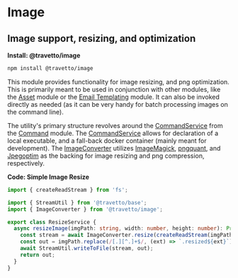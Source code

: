 <!-- This file was generated by @travetto/doc and should not be modified directly -->
<!-- Please modify https://github.com/travetto/travetto/tree/main/module/image/README.ts and execute "npx trv doc" to rebuild -->
# Image
## Image support, resizing, and optimization

**Install: @travetto/image**
```bash
npm install @travetto/image
```

This module provides functionality for image resizing, and png optimization. This is primarily meant to be used in conjunction with other modules, like the [Asset](module/asset#readme "Modular library for storing and retrieving binary assets") module or the [Email Templating](module/email-template#readme "Email templating module") module. It can also be invoked directly as needed (as it can be very handy for batch processing images on the command line).

The utility's primary structure revolves around the [CommandService](https://github.com/travetto/travetto/tree/main/module/command/src/command.ts#L11) from the [Command](module/command#readme "Support for executing complex commands at runtime.") module.  The [CommandService](https://github.com/travetto/travetto/tree/main/module/command/src/command.ts#L11)  allows for declaration of a local executable, and a fall-back docker container (mainly meant for development).  The [ImageConverter](https://github.com/travetto/travetto/tree/main/module/image/src/convert.ts#L31) utilizes [ImageMagick](https://imagemagick.org/index.php), [pngquant](https://pngquant.org/), and  [Jpegoptim](https://github.com/tjko/jpegoptim) as the backing for image resizing and png compression, respectively.

**Code: Simple Image Resize**
```typescript
import { createReadStream } from 'fs';

import { StreamUtil } from '@travetto/base';
import { ImageConverter } from '@travetto/image';

export class ResizeService {
  async resizeImage(imgPath: string, width: number, height: number): Promise<string> {
    const stream = await ImageConverter.resize(createReadStream(imgPath), { w: width, h: height });
    const out = imgPath.replace(/[.][^.]+$/, (ext) => `.resized${ext}`);
    await StreamUtil.writeToFile(stream, out);
    return out;
  }
}
```

